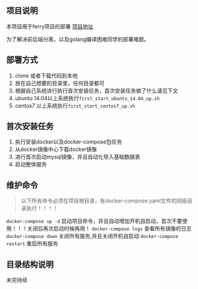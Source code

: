 ## 项目说明

本项目用于ferry项目的部署 [项目地址](https://github.com/lanyulei/ferry)

为了解决前后端分离，以及golang编译困难同学的部署难题。

## 部署方式

1. clone 或者下载代码到本地
2. 放在自己想要的目录里，任何目录都可
3. 根据自己系统进行执行首次安装任务，首次安装任务做了什么请见下文
4. ubuntu 14.04以上系统执行`first_start_ubuntu_14.04_up.sh`
5. centos7 以上系统执行`first_start_centos7_up.sh`

## 首次安装任务

1. 执行安装docker以及docker-compose包任务
2. 从docker镜像中心下载docker镜像
3. 进行首次启动mysql镜像，并且自动化导入基础数据表
4. 启动整体服务

## 维护命令

> 以下所有命令必须在项目根目录，有docker-compose.yaml文件的同级目录执行！！！！

`docker-compose up -d` 启动项目命令，并且自动增加开机自启动，首次不要使用！！！关闭后再次启动时候再用！
`docker-compose logs` 查看所有镜像的日志
`docker-compose down` 关闭所有服务,并且关闭开机自启动
`docker-compose restart` 重启所有服务

## 目录结构说明

未完待续